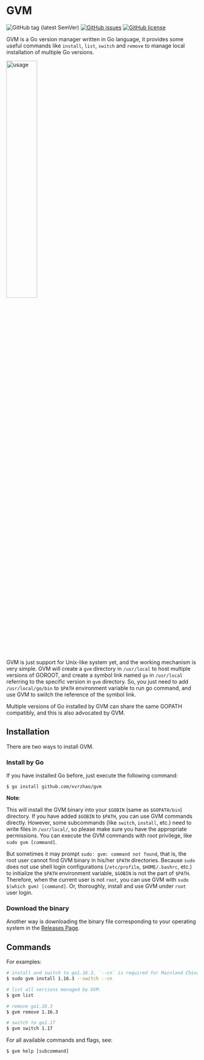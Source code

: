 # GVM
![GitHub tag (latest SemVer)](https://img.shields.io/github/v/tag/xvrzhao/gvm?label=version)
[![GitHub issues](https://img.shields.io/github/issues/xvrzhao/gvm)](https://github.com/xvrzhao/gvm/issues)
[![GitHub license](https://img.shields.io/github/license/xvrzhao/gvm)](https://github.com/xvrzhao/gvm/blob/master/LICENSE)

GVM is a Go version manager written in Go language, it provides some useful commands like `install`, `list`, `switch` and `remove` to manage local installation of multiple Go versions.

<img src="usage.gif" alt="usage" width="40%" height="40%" />

GVM is just support for Unix-like system yet, and the working mechanism is very simple. 
GVM will create a `gvm` directory in `/usr/local` to host multiple versions of GOROOT, 
and create a symbol link named `go` in `/usr/local` referring to the specific version in `gvm` directory. 
So, you just need to add `/usr/local/go/bin` to `$PATH` environment variable to run go command, 
and use GVM to switch the reference of the symbol link.

Multiple versions of Go installed by GVM can share the same GOPATH compatibly, and this is also advocated by GVM.

## Installation

There are two ways to install GVM.

### Install by Go

If you have installed Go before, just execute the following command:

```
$ go install github.com/xvrzhao/gvm
```

**Note**: 

This will install the GVM binary into your `$GOBIN` (same as `$GOPATH/bin`) directory. If you have added `$GOBIN` to `$PATH`, you can use GVM commands directly. However, some subcommands (like `switch`, `install`, etc.) need to write files in `/usr/local/`, so please make sure you have the appropriate permissions. You can execute the GVM commands with root privilege, like `sudo gvm [command]`.

But sometimes it may prompt `sudo: gvm: command not found`, that is, the root user cannot find GVM binary in his/her `$PATH` directories. Because `sudo` does not use shell login configurations (`/etc/profile`, `$HOME/.bashrc`, etc.) to initialize the `$PATH` environment variable, `$GOBIN` is not the part of `$PATH`. Therefore, when the current user is not `root`, you can use GVM with `sudo $(which gvm) [command]`. Or, thoroughly, install and use GVM under `root` user login.

### Download the binary

Another way is downloading the binary file corresponding to your operating system in the [Releases Page](https://github.com/xvrzhao/gvm/releases).

## Commands

For examples:

```bash
# install and switch to go1.16.3, `--cn` is required for Mainland China.
$ sudo gvm install 1.16.3 --switch --cn 

# list all versions managed by GVM.
$ gvm list

# remove go1.16.3
$ gvm remove 1.16.3

# switch to go1.17
$ gvm switch 1.17
```

For all available commands and flags, see:

```
$ gvm help [subcommand]
```
